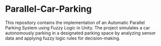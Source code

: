 # Parallel-Car-Parking
This repository contains the implementation of an Automatic Parallel Parking System using Fuzzy Logic in Unity. The project simulates a car autonomously parking in a designated parking space by analyzing sensor data and applying fuzzy logic rules for decision-making.

